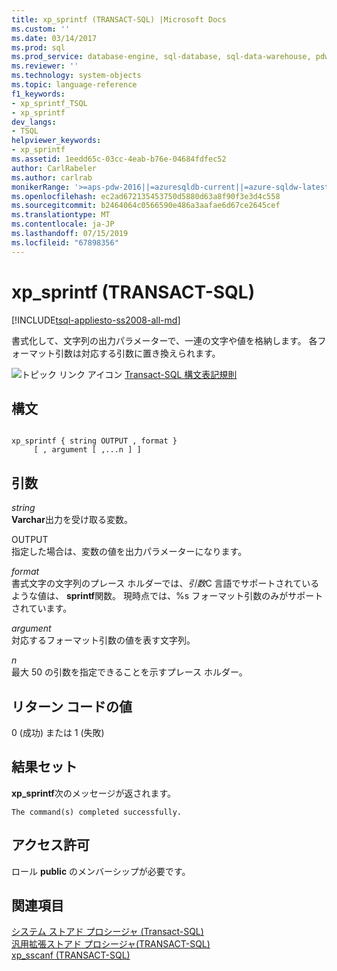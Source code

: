 ```yaml
---
title: xp_sprintf (TRANSACT-SQL) |Microsoft Docs
ms.custom: ''
ms.date: 03/14/2017
ms.prod: sql
ms.prod_service: database-engine, sql-database, sql-data-warehouse, pdw
ms.reviewer: ''
ms.technology: system-objects
ms.topic: language-reference
f1_keywords:
- xp_sprintf_TSQL
- xp_sprintf
dev_langs:
- TSQL
helpviewer_keywords:
- xp_sprintf
ms.assetid: 1eedd65c-03cc-4eab-b76e-04684fdfec52
author: CarlRabeler
ms.author: carlrab
monikerRange: '>=aps-pdw-2016||=azuresqldb-current||=azure-sqldw-latest||>=sql-server-2016||=sqlallproducts-allversions||>=sql-server-linux-2017||=azuresqldb-mi-current'
ms.openlocfilehash: ec2ad672135453750d5880d63a8f90f3e3d4c558
ms.sourcegitcommit: b2464064c0566590e486a3aafae6d67ce2645cef
ms.translationtype: MT
ms.contentlocale: ja-JP
ms.lasthandoff: 07/15/2019
ms.locfileid: "67898356"
---
```

# <a name="xpsprintf-transact-sql"></a>xp_sprintf (TRANSACT-SQL)
[!INCLUDE[tsql-appliesto-ss2008-all-md](../../includes/tsql-appliesto-ss2008-all-md.md)]

  書式化して、文字列の出力パラメーターで、一連の文字や値を格納します。 各フォーマット引数は対応する引数に置き換えられます。  
  
 ![トピック リンク アイコン](../../database-engine/configure-windows/media/topic-link.gif "トピック リンク アイコン") [Transact-SQL 構文表記規則](../../t-sql/language-elements/transact-sql-syntax-conventions-transact-sql.md)  
  
## <a name="syntax"></a>構文  
  
```  
  
xp_sprintf { string OUTPUT , format }  
     [ , argument [ ,...n ] ]  
```  
  
## <a name="arguments"></a>引数  
 *string*  
 **Varchar**出力を受け取る変数。  
  
 OUTPUT  
 指定した場合は、変数の値を出力パラメーターになります。  
  
 *format*  
 書式文字の文字列のプレース ホルダーでは、*引数*C 言語でサポートされているような値は、 **sprintf**関数。 現時点では、%s フォーマット引数のみがサポートされています。  
  
 *argument*  
 対応するフォーマット引数の値を表す文字列。  
  
 *n*  
 最大 50 の引数を指定できることを示すプレース ホルダー。  
  
## <a name="return-code-values"></a>リターン コードの値  
 0 (成功) または 1 (失敗)  
  
## <a name="result-sets"></a>結果セット  
 **xp_sprintf**次のメッセージが返されます。  
  
 `The command(s) completed successfully.`  
  
## <a name="permissions"></a>アクセス許可  
 ロール **public** のメンバーシップが必要です。  
  
## <a name="see-also"></a>関連項目  
 [システム ストアド プロシージャ &#40;Transact-SQL&#41;](../../relational-databases/system-stored-procedures/system-stored-procedures-transact-sql.md)   
 [汎用拡張ストアド プロシージャ&#40;TRANSACT-SQL&#41;](../../relational-databases/system-stored-procedures/general-extended-stored-procedures-transact-sql.md)   
 [xp_sscanf &#40;TRANSACT-SQL&#41;](../../relational-databases/system-stored-procedures/xp-sscanf-transact-sql.md)  
  
  
